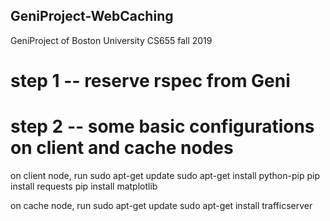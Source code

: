 ## GeniProject-WebCaching
GeniProject of Boston University CS655 fall 2019

# step 1 -- reserve rspec from Geni
# step 2 -- some basic configurations on client and cache nodes
on client node, run
  sudo apt-get update
  sudo apt-get install python-pip
  pip install requests
  pip install matplotlib
 
on cache node, run
  sudo apt-get update
  sudo apt-get install trafficserver
